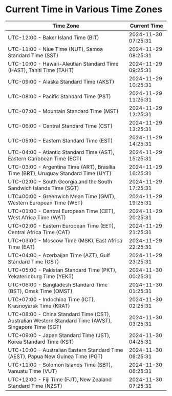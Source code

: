 # Current Time in Various Time Zones

| Time Zone | Current Time |
|-----------|--------------|
| UTC-12:00 - Baker Island Time (BIT) | 2024-11-30 07:25:31 |
| UTC-11:00 - Niue Time (NUT), Samoa Standard Time (SST) | 2024-11-29 08:25:31 |
| UTC-10:00 - Hawaii-Aleutian Standard Time (HAST), Tahiti Time (TAHT) | 2024-11-29 09:25:31 |
| UTC-09:00 - Alaska Standard Time (AKST) | 2024-11-29 10:25:31 |
| UTC-08:00 - Pacific Standard Time (PST) | 2024-11-29 11:25:31 |
| UTC-07:00 - Mountain Standard Time (MST) | 2024-11-29 12:25:31 |
| UTC-06:00 - Central Standard Time (CST) | 2024-11-29 13:25:31 |
| UTC-05:00 - Eastern Standard Time (EST) | 2024-11-29 14:25:31 |
| UTC-04:00 - Atlantic Standard Time (AST), Eastern Caribbean Time (ECT) | 2024-11-29 15:25:31 |
| UTC-03:00 - Argentina Time (ART), Brasília Time (BRT), Uruguay Standard Time (UYT) | 2024-11-29 16:25:31 |
| UTC-02:00 - South Georgia and the South Sandwich Islands Time (SGT) | 2024-11-29 17:25:31 |
| UTC±00:00 - Greenwich Mean Time (GMT), Western European Time (WET) | 2024-11-29 19:25:31 |
| UTC+01:00 - Central European Time (CET), West Africa Time (WAT) | 2024-11-29 20:25:31 |
| UTC+02:00 - Eastern European Time (EET), Central Africa Time (CAT) | 2024-11-29 21:25:31 |
| UTC+03:00 - Moscow Time (MSK), East Africa Time (EAT) | 2024-11-29 22:25:31 |
| UTC+04:00 - Azerbaijan Time (AZT), Gulf Standard Time (GST) | 2024-11-29 23:25:31 |
| UTC+05:00 - Pakistan Standard Time (PKT), Yekaterinburg Time (YEKT) | 2024-11-30 00:25:31 |
| UTC+06:00 - Bangladesh Standard Time (BST), Omsk Time (OMST) | 2024-11-30 01:25:31 |
| UTC+07:00 - Indochina Time (ICT), Krasnoyarsk Time (KRAT) | 2024-11-30 02:25:31 |
| UTC+08:00 - China Standard Time (CST), Australian Western Standard Time (AWST), Singapore Time (SGT) | 2024-11-30 03:25:31 |
| UTC+09:00 - Japan Standard Time (JST), Korea Standard Time (KST) | 2024-11-30 04:25:31 |
| UTC+10:00 - Australian Eastern Standard Time (AEST), Papua New Guinea Time (PGT) | 2024-11-30 06:25:31 |
| UTC+11:00 - Solomon Islands Time (SBT), Vanuatu Time (VUT) | 2024-11-30 06:25:31 |
| UTC+12:00 - Fiji Time (FJT), New Zealand Standard Time (NZST) | 2024-11-30 07:25:31 |
